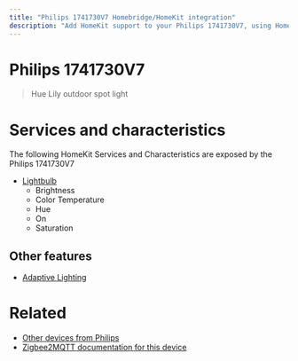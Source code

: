 ```yaml
---
title: "Philips 1741730V7 Homebridge/HomeKit integration"
description: "Add HomeKit support to your Philips 1741730V7, using Homebridge, Zigbee2MQTT and homebridge-z2m."
---
```

<!---
This file has been GENERATED using src/docgen/docgen.ts
DO NOT EDIT THIS FILE MANUALLY!
-->
# Philips 1741730V7
> Hue Lily outdoor spot light


# Services and characteristics
The following HomeKit Services and Characteristics are exposed by
the Philips 1741730V7

* [Lightbulb](../../light.md)
  * Brightness
  * Color Temperature
  * Hue
  * On
  * Saturation


## Other features
* [Adaptive Lighting](../../light.md)


# Related
* [Other devices from Philips](../index.md#philips)
* [Zigbee2MQTT documentation for this device](https://www.zigbee2mqtt.io/devices/1741730V7.html)